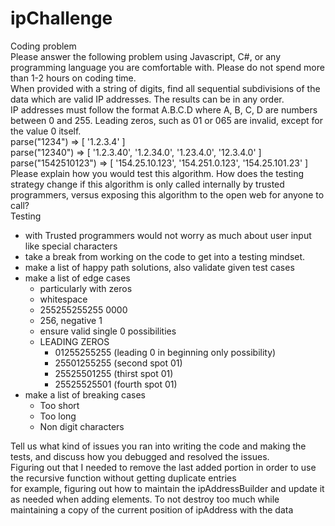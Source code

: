 # ipChallenge

Coding problem <br />
Please answer the following problem using Javascript, C#, or any programming
language you are comfortable with. Please do not spend more than 1-2 hours on
coding time. <br />
When provided with a string of digits, find all sequential subdivisions of the data
which are valid IP addresses. The results can be in any order. <br />
IP addresses must follow the format A.B.C.D where A, B, C, D are numbers between
0 and 255. Leading zeros, such as 01 or 065 are invalid, except for the value 0 itself. <br />
parse("1234") => [ '1.2.3.4' ] <br />
parse("12340") => [ '1.2.3.40', '1.2.34.0', '1.23.4.0', '12.3.4.0' ] <br />
parse("1542510123") => [ '154.25.10.123', '154.251.0.123',
'154.25.101.23' ] <br />
Please explain how you would test this algorithm. How does the testing strategy 
change if this algorithm is only called internally by trusted programmers, versus
exposing this algorithm to the open web for anyone to call? <br />
Testing
- with Trusted programmers would not worry as much about user input like special characters 
- take a break from working on the code to get into a testing mindset.
- make a list of happy path solutions, also validate given test cases
- make a list of edge cases
    - particularly with zeros
    - whitespace
    - 255255255255 0000
    - 256, negative 1
    - ensure valid single 0 possibilities
    - LEADING ZEROS
        - 01255255255 (leading 0 in beginning only possibility)
        - 25501255255 (second spot 01)
        - 25525501255 (thirst spot 01)
        - 25525525501 (fourth spot 01)
- make a list of breaking cases
    - Too short
    - Too long
    - Non digit characters

Tell us what kind of issues you ran into writing the code and making the tests, and
discuss how you debugged and resolved the issues. <br />
Figuring out that I needed to remove the last added portion in order to use the recursive function without getting duplicate entries <br />
for example, figuring out how to maintain the ipAddressBuilder and update it as needed when adding elements. To not destroy too much while maintaining a copy of the current position of ipAddress with the data <br />
